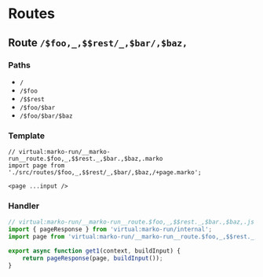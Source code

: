 # Routes

## Route `/$foo,_,$$rest/_,$bar/,$baz,`
### Paths
  - `/`
  - `/$foo`
  - `/$$rest`
  - `/$foo/$bar`
  - `/$foo/$bar/$baz`
### Template
```marko
// virtual:marko-run/__marko-run__route.$foo,_,$$rest._,$bar.,$baz,.marko
import page from './src/routes/$foo,_,$$rest/_,$bar/,$baz,/+page.marko';

<page ...input />
```
### Handler
```js
// virtual:marko-run/__marko-run__route.$foo,_,$$rest._,$bar.,$baz,.js
import { pageResponse } from 'virtual:marko-run/internal';
import page from 'virtual:marko-run/__marko-run__route.$foo,_,$$rest._,$bar.,$baz,.marko?marko-server-entry';

export async function get1(context, buildInput) {
	return pageResponse(page, buildInput());
}
```
